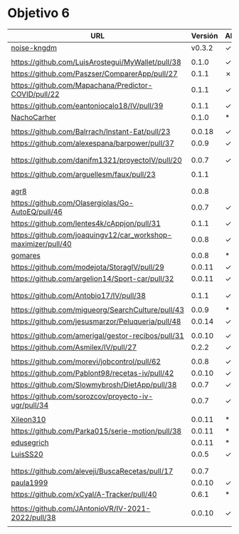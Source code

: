 # Objetivo 6

| URL                                                                 | Versión | Alcanzado |
|---------------------------------------------------------------------|---------|-----------|
| [noise-kngdm](https://github.com/noise-kngdm/music-matcher/pull/30) | v0.3.2  | ✓         |
| <!-- Enlace de Esturillo98 -->                                      |         |           |
| https://github.com/LuisArostegui/MyWallet/pull/38                   | 0.1.0   | ✓         |
| https://github.com/Paszser/ComparerApp/pull/27                      | 0.1.1   | ✗         |
| https://github.com/Mapachana/Predictor-COVID/pull/22                | 0.1.1   | ✓         |
| https://github.com/eantoniocalo18/IV/pull/39                        | 0.1.1   | ✓         |
| [NachoCarher](https://github.com/NachoCarher/MyHams/pull/35)        | 0.1.0   | *         |
| <!-- Enlace de C L A -->                                            |         |           |
| https://github.com/Balrrach/Instant-Eat/pull/23                     | 0.0.18  | ✓         |
| https://github.com/alexespana/barpower/pull/37                      | 0.0.9   | ✓         |
| <!-- Enlace de Javierexmar -->                                      |         |           |
| <!-- Enlace de MarinoFajardo -->                                    |         |           |
| https://github.com/danifm1321/proyectoIV/pull/20                    | 0.0.7   | ✓         |
| <!-- Enlace de josevilchez247 -->                                   |         |           |
| https://github.com/arguellesm/faux/pull/23                          | 0.1.1   |           |
| <!-- Enlace de DFolchA -->                                          |         |           |
| <!-- Enlace de JaimeGM96 -->                                        |         |           |
| [agr8](https://github.com/agr8/Planner-IV/pull/29)                  | 0.0.8   |           |
| https://github.com/Olasergiolas/Go-AutoEQ/pull/46                   | 0.0.7   | ✓         |
| https://github.com/lentes4k/cAppjon/pull/31                         | 0.1.1   | ✓         |
| https://github.com/joaquingv12/car_workshop-maximizer/pull/40       | 0.0.8   | ✓         |
| [gomares](https://github.com/gomares/More-mangas/pull/40)           | 0.0.8   | *         |
| https://github.com/modejota/StoragIV/pull/29                        | 0.0.11  | ✓         |
| https://github.com/argelion14/Sport-car/pull/32                     | 0.0.11  | ✓         |
| <!-- Enlace de juanmihdz -->                                        |         |           |
| <!-- Enlace de venrra -->                                           |         |           |
| https://github.com/Antobio17/IV/pull/38                             | 0.1.1   | ✓         |
| <!-- Enlace de manujurado1 -->                                      |         |           |
| https://github.com/migueorg/SearchCulture/pull/43                   | 0.0.9   | *         |
| https://github.com/jesusmarzor/Peluqueria/pull/48                   | 0.0.14  | ✓         |
| <!-- Enlace de francisco3207 -->                                    |         |           |
| https://github.com/amerigal/gestor-recibos/pull/31                  | 0.0.10  | ✓         |
| https://github.com/Asmilex/IV/pull/27                               | 0.2.2   | ✓         |
| <!-- Enlace de ismaelmontesinos -->                                 |         |           |
| https://github.com/morevi/jobcontrol/pull/62                        | 0.0.8   | ✓         |
| https://github.com/Pablont98/recetas-iv/pull/42                     | 0.0.10  | ✓         |
| https://github.com/Slowmybrosh/DietApp/pull/38                      | 0.0.7   | ✓         |
| https://github.com/sorozcov/proyecto-iv-ugr/pull/34                 | 0.0.7   | ✓         |
| <!-- Enlace de jlortega00 -->                                       |         |           |
| [Xileon310](https://github.com/Xileon310/GoParty/pull/44)           | 0.0.11  | *         |
| https://github.com/Parka015/serie-motion/pull/38                    | 0.0.11  | *         |
| [edusegrich](https://github.com/edusegrich/OpoTests/pull/38)        | 0.0.11  | *         |
| [LuisSS20](https://github.com/LuisSS20/DontWait/pull/28)            | 0.0.5   | ✓         |
| <!-- Enlace de juanfran00 -->                                       |         |           |
| <!-- Enlace de Albertotc99 -->                                      |         |           |
| https://github.com/aleveji/BuscaRecetas/pull/17                     | 0.0.7   |           |
| [paula1999](https://github.com/paula1999/Tune-in/pull/22)           | 0.0.10  | ✓         |
| https://github.com/xCyal/A-Tracker/pull/40                          | 0.6.1   | *         |
| <!-- Enlace de vlljuan99 -->                                        |         |           |
| https://github.com/JAntonioVR/IV-2021-2022/pull/38                  | 0.0.10  | ✓         |
| <!-- Enlace de pablozafra97 -->                                     |         |           |
